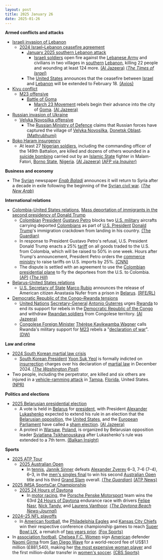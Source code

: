 ```yaml
---
layout: post
title: 2025 January 26
date: 2025-01-26
---
```



**Armed conflicts and attacks**

* [Israeli invasion of Lebanon](https://en.wikipedia.org/wiki/Israeli_invasion_of_Lebanon_%282024%E2%80%93present%29 "Israeli invasion of Lebanon (2024–present)")
  + [2024 Israel–Lebanon ceasefire agreement](https://en.wikipedia.org/wiki/2024_Israel%E2%80%93Lebanon_ceasefire_agreement "2024 Israel–Lebanon ceasefire agreement")
    - [January 2025 southern Lebanon attack](https://en.wikipedia.org/wiki/January_2025_southern_Lebanon_attack "January 2025 southern Lebanon attack")
      * [Israeli soldiers](https://en.wikipedia.org/wiki/Israeli_Defense_Forces "Israeli Defense Forces") open fire against the [Lebanese Army](https://en.wikipedia.org/wiki/Lebanese_Army "Lebanese Army") and civilians in two villages in [southern](https://en.wikipedia.org/wiki/Southern_Lebanon "Southern Lebanon") [Lebanon](https://en.wikipedia.org/wiki/Lebanon "Lebanon"), killing 22 people and wounding at least 124 more. [(Al Jazeera)](https://www.aljazeera.com/news/2025/1/26/israel-kills-3-wounds-dozens-in-south-lebanon-in-breach-of-ceasefire-deal) [(*The Times of Israel*)](https://www.timesofisrael.com/liveblog_entry/lebanese-health-ministry-raises-death-toll-to-22-from-israeli-fire-in-south-of-country/)
    - The [United States](https://en.wikipedia.org/wiki/United_States "United States") announces that the ceasefire between [Israel](https://en.wikipedia.org/wiki/Israel "Israel") and [Lebanon](https://en.wikipedia.org/wiki/Lebanon "Lebanon") will be extended to February 18. [(Axios)](https://www.axios.com/2025/01/26/israel-lebanon-ceasefire-extended-trump-white-house)
* [Kivu conflict](https://en.wikipedia.org/wiki/Kivu_conflict "Kivu conflict")
  + [M23 offensive](https://en.wikipedia.org/wiki/M23_offensive_%282022%E2%80%93present%29 "M23 offensive (2022–present)")
    - [Battle of Goma](https://en.wikipedia.org/wiki/Battle_of_Goma_%282025%29 "Battle of Goma (2025)")
      * [March 23 Movement](https://en.wikipedia.org/wiki/March_23_Movement "March 23 Movement") rebels begin their advance into the city of [Goma](https://en.wikipedia.org/wiki/Goma "Goma"). [(Al Jazeera)](https://www.aljazeera.com/news/2025/1/26/un-chief-calls-for-rwandan-forces-to-leave-drc-as-rebels-press-offensive)
* [Russian invasion of Ukraine](https://en.wikipedia.org/wiki/Russian_invasion_of_Ukraine "Russian invasion of Ukraine")
  + [Velyka Novosilka offensive](https://en.wikipedia.org/wiki/Velyka_Novosilka_offensive "Velyka Novosilka offensive")
    - The [Russian Ministry of Defence](https://en.wikipedia.org/wiki/Ministry_of_Defence_%28Russia%29 "Ministry of Defence (Russia)") claims that Russian forces have captured the village of [Velyka Novosilka](https://en.wikipedia.org/wiki/Velyka_Novosilka "Velyka Novosilka"), [Donetsk Oblast](https://en.wikipedia.org/wiki/Donetsk_Oblast "Donetsk Oblast"). [(Mathrubhumi)](https://english.mathrubhumi.com/amp/news/world/russia-captures-velyka-novosilka-ukraine-1.10287795)
* [Boko Haram insurgency](https://en.wikipedia.org/wiki/Boko_Haram_insurgency "Boko Haram insurgency")
  + At least 27 [Nigerian soldiers](https://en.wikipedia.org/wiki/Nigerian_Armed_Forces "Nigerian Armed Forces"), including the commanding officer of the 149th Battalion, are killed and dozens of others wounded in a [suicide bombing](https://en.wikipedia.org/wiki/Suicide_attack "Suicide attack") carried out by an [Islamic State](https://en.wikipedia.org/wiki/Islamic_State_%E2%80%93_West_Africa_Province "Islamic State – West Africa Province") fighter in Malam-Fatori, [Borno State](https://en.wikipedia.org/wiki/Borno_State "Borno State"), [Nigeria](https://en.wikipedia.org/wiki/Nigeria "Nigeria"). [(Al Jazeera)](https://www.aljazeera.com/news/2025/1/26/at-least-20-nigerian-soldiers-killed-in-attack-on-remote-army-base) [(AFP via *Inquirer*)](https://globalnation.inquirer.net/262431/jihadist-suicide-attack-kills-27-nigeria-sodiers-army)

**Business and economy**

* The [Syrian](https://en.wikipedia.org/wiki/Syria "Syria") newspaper *[Enab Baladi](https://en.wikipedia.org/wiki/Enab_Baladi "Enab Baladi")* announces it will return to Syria after a decade in exile following the beginning of the [Syrian civil war](https://en.wikipedia.org/wiki/Syrian_civil_war "Syrian civil war"). [(*The New Arab*)](https://www.newarab.com/news/syrian-paper-announces-damascus-return-after-decade-exile)

**International relations**

* [Colombia–United States relations](https://en.wikipedia.org/wiki/Colombia%E2%80%93United_States_relations "Colombia–United States relations"), [Mass deportation of immigrants in the second presidency of Donald Trump](https://en.wikipedia.org/wiki/Mass_deportation_of_immigrants_in_the_second_presidency_of_Donald_Trump "Mass deportation of immigrants in the second presidency of Donald Trump")
  + [Colombian](https://en.wikipedia.org/wiki/Colombia "Colombia") [President](https://en.wikipedia.org/wiki/President_of_Colombia "President of Colombia") [Gustavo Petro](https://en.wikipedia.org/wiki/Gustavo_Petro "Gustavo Petro") blocks two [U.S. military](https://en.wikipedia.org/wiki/U.S._military "U.S. military") aircrafts carrying deported [Colombians](https://en.wikipedia.org/wiki/Colombians "Colombians") as part of [U.S. President](https://en.wikipedia.org/wiki/U.S._President "U.S. President") [Donald Trump](https://en.wikipedia.org/wiki/Donald_Trump "Donald Trump")'s immigration crackdown from landing in his country. [(The Guardian)](https://www.theguardian.com/us-news/2025/jan/26/colombia-gustavo-petro-trump-deportation-flights)
  + In response to President Gustavo Petro's refusal, U.S. President Donald Trump enacts a 25% [tariff](https://en.wikipedia.org/wiki/Tariff "Tariff") on all goods traded to the U.S. from Colombia, which will be raised to 50% in one week. Hours after Trump's announcement, President Petro orders the [commerce ministry](https://en.wikipedia.org/wiki/Ministry_of_Commerce%2C_Industry_and_Tourism_%28Colombia%29 "Ministry of Commerce, Industry and Tourism (Colombia)") to raise tariffs on U.S. imports by 25%. [(CNN)](https://edition.cnn.com/2025/01/26/politics/colombia-tariffs-trump-deportation-flights/index.html)
  + The dispute is settled with an agreement to use the [Colombian presidential plane](https://en.wikipedia.org/wiki/Colombian_Air_Force_One "Colombian Air Force One") to fly the deportees from the U.S. to Colombia. [(AP)](https://apnews.com/article/colombia-immigration-deportation-flights-petro-trump-us-67870e41556c5d8791d22ec6767049fd) [(*The Hill*)](https://thehill.com/policy/international/5107740-colombia-presidential-plane-honduras-us-deportation-flights/)
* [Belarus–United States relations](https://en.wikipedia.org/wiki/Belarus%E2%80%93United_States_relations "Belarus–United States relations")
  + [U.S. Secretary of State](https://en.wikipedia.org/wiki/United_States_Secretary_of_State "United States Secretary of State") [Marco Rubio](https://en.wikipedia.org/wiki/Marco_Rubio "Marco Rubio") announces the release of American citizen Anastasia Nufer from a prison in [Belarus](https://en.wikipedia.org/wiki/Belarus "Belarus"). [(RFE/RL)](https://www.rferl.org/a/us-citizen-belarus-prison-release-rubio/33289470.html)
* [Democratic Republic of the Congo–Rwanda tensions](https://en.wikipedia.org/wiki/Democratic_Republic_of_the_Congo%E2%80%93Rwanda_tensions_%282022%E2%80%93present%29 "Democratic Republic of the Congo–Rwanda tensions (2022–present)")
  + [United Nations](https://en.wikipedia.org/wiki/United_Nations "United Nations") [Secretary-General](https://en.wikipedia.org/wiki/Secretary-General_of_the_United_Nations "Secretary-General of the United Nations") [Antonio Guterres](https://en.wikipedia.org/wiki/Antonio_Guterres "Antonio Guterres") urges [Rwanda](https://en.wikipedia.org/wiki/Rwanda "Rwanda") to end its support for rebels in the [Democratic Republic of the Congo](https://en.wikipedia.org/wiki/Democratic_Republic_of_the_Congo "Democratic Republic of the Congo") and withdraw [Rwandan soldiers](https://en.wikipedia.org/wiki/Rwanda_Defence_Force "Rwanda Defence Force") from Congolese territory. [(Al Jazeera)](https://www.aljazeera.com/news/2025/1/26/un-chief-calls-for-rwandan-forces-to-leave-drc-as-rebels-press-offensive)
  + [Congolese Foreign Minister](https://en.wikipedia.org/wiki/Minister_of_Foreign_Affairs_%28Democratic_Republic_of_the_Congo%29 "Minister of Foreign Affairs (Democratic Republic of the Congo)") [Thérèse Kayikwamba Wagner](https://en.wikipedia.org/wiki/Th%C3%A9r%C3%A8se_Kayikwamba_Wagner "Thérèse Kayikwamba Wagner") calls Rwanda's military support for [M23](https://en.wikipedia.org/wiki/March_23_Movement "March 23 Movement") rebels a "[declaration of war](https://en.wikipedia.org/wiki/Declaration_of_war "Declaration of war")". [(DW)](https://www.dw.com/en/dr-congo-updates-un-chief-urges-rwanda-to-pull-back-troops/live-71416951)

**Law and crime**

* [2024 South Korean martial law crisis](https://en.wikipedia.org/wiki/2024_South_Korean_martial_law_crisis "2024 South Korean martial law crisis")
  + [South Korean President](https://en.wikipedia.org/wiki/President_of_South_Korea "President of South Korea") [Yoon Suk Yeol](https://en.wikipedia.org/wiki/Yoon_Suk_Yeol "Yoon Suk Yeol") is formally indicted on [insurrection](https://en.wikipedia.org/wiki/Insurrection "Insurrection") charges over his declaration of [martial law](https://en.wikipedia.org/wiki/Martial_law "Martial law") in December 2024. [(*The Washington Post*)](https://www.washingtonpost.com/world/2025/01/26/south-korea-president-yoon-indicted/)
* Two people, including the perpetrator, are killed and six others are injured in a [vehicle-ramming attack](https://en.wikipedia.org/wiki/Vehicle-ramming_attack "Vehicle-ramming attack") in [Tampa](https://en.wikipedia.org/wiki/Tampa%2C_Florida "Tampa, Florida"), [Florida](https://en.wikipedia.org/wiki/Florida "Florida"), United States. [(NPR)](https://www.wusf.org/courts-law/2025-01-27/a-suspect-is-identified-in-a-vehicular-rampage-that-led-to-the-deaths-of-two-in-south-tampa)

**Politics and elections**

* [2025 Belarusian presidential election](https://en.wikipedia.org/wiki/2025_Belarusian_presidential_election "2025 Belarusian presidential election")
  + A vote is held in [Belarus](https://en.wikipedia.org/wiki/Belarus "Belarus") for [president](https://en.wikipedia.org/wiki/President_of_Belarus "President of Belarus"), with President [Alexander Lukashenko](https://en.wikipedia.org/wiki/Alexander_Lukashenko "Alexander Lukashenko") expected to extend his rule in an election that the [Belarusian opposition](https://en.wikipedia.org/wiki/Belarusian_opposition "Belarusian opposition"), the [United States](https://en.wikipedia.org/wiki/United_States "United States"), and the [European Parliament](https://en.wikipedia.org/wiki/European_Parliament "European Parliament") have called a [sham election](https://en.wikipedia.org/wiki/Sham_election "Sham election"). [(Al Jazeera)](https://www.aljazeera.com/amp/features/2025/1/25/lukashenko-ahead-of-2025-election-still-afraid-of-the-people)
  + A protest in [Warsaw](https://en.wikipedia.org/wiki/Warsaw "Warsaw"), [Poland](https://en.wikipedia.org/wiki/Poland "Poland"), is organized by Belarusian opposition leader [Sviatlana Tsikhanouskaya](https://en.wikipedia.org/wiki/Sviatlana_Tsikhanouskaya "Sviatlana Tsikhanouskaya") after Lukashenko's rule was extended to a 7th term. [(Balkan Insight)](https://balkaninsight.com/2025/01/27/belarusians-in-poland-protest-farce-election/)

**Sports**

* [2025 ATP Tour](https://en.wikipedia.org/wiki/2025_ATP_Tour "2025 ATP Tour")
  + [2025 Australian Open](https://en.wikipedia.org/wiki/2025_Australian_Open "2025 Australian Open")
    - In [tennis](https://en.wikipedia.org/wiki/Tennis "Tennis"), [Jannik Sinner](https://en.wikipedia.org/wiki/Jannik_Sinner "Jannik Sinner") defeats [Alexander Zverev](https://en.wikipedia.org/wiki/Alexander_Zverev "Alexander Zverev") 6–3, 7–6 (7–4), 6–3, in the [men's singles final](https://en.wikipedia.org/wiki/2025_Australian_Open_%E2%80%93_Men%27s_singles "2025 Australian Open – Men's singles") to win his second [Australian Open](https://en.wikipedia.org/wiki/Australian_Open "Australian Open") title and his third [Grand Slam](https://en.wikipedia.org/wiki/Grand_Slam_%28tennis%29#Tournaments "Grand Slam (tennis)") overall. [(*The Guardian*)](https://www.theguardian.com/sport/2025/jan/26/australian-open-final-jannik-sinner-alexander-zverev-mens-singles-report) [(ATP News)](https://www.atptour.com/en/news/sinner-zverev-australian-open-2025-final)
* [2025 IMSA SportsCar Championship](https://en.wikipedia.org/wiki/2025_IMSA_SportsCar_Championship "2025 IMSA SportsCar Championship")
  + [2025 24 Hours of Daytona](https://en.wikipedia.org/wiki/2025_24_Hours_of_Daytona "2025 24 Hours of Daytona")
    - In [motor racing](https://en.wikipedia.org/wiki/Motor_racing "Motor racing"), the [Porsche Penske Motorsport](https://en.wikipedia.org/wiki/Team_Penske "Team Penske") team wins the 63rd [24 Hours of Daytona](https://en.wikipedia.org/wiki/24_Hours_of_Daytona "24 Hours of Daytona") endurance race with drivers [Felipe Nasr](https://en.wikipedia.org/wiki/Felipe_Nasr "Felipe Nasr"), [Nick Tandy](https://en.wikipedia.org/wiki/Nick_Tandy "Nick Tandy"), and [Laurens Vanthoor](https://en.wikipedia.org/wiki/Laurens_Vanthoor "Laurens Vanthoor"). [(*The Daytona Beach News-Journal*)](https://www.news-journalonline.com/story/sports/nascar/2025/01/26/daytona-rolex-24-winners-2025-imsa-race/77956414007/)
* [2024–25 NFL playoffs](https://en.wikipedia.org/wiki/2024%E2%80%9325_NFL_playoffs "2024–25 NFL playoffs")
  + In [American football](https://en.wikipedia.org/wiki/American_football "American football"), the [Philadelphia Eagles](https://en.wikipedia.org/wiki/Philadelphia_Eagles "Philadelphia Eagles") and [Kansas City Chiefs](https://en.wikipedia.org/wiki/Kansas_City_Chiefs "Kansas City Chiefs") win their respective conference championship games to reach [Super Bowl LIX](https://en.wikipedia.org/wiki/Super_Bowl_LIX "Super Bowl LIX"), a rematch of [two years prior](https://en.wikipedia.org/wiki/Super_Bowl_LVII "Super Bowl LVII"). [(Fox Sports)](https://www.foxsports.com/stories/nfl/super-bowl-lix-preview-chiefs-eagles-matchup)
* In [association football](https://en.wikipedia.org/wiki/Association_football "Association football"), [Chelsea F.C. Women](https://en.wikipedia.org/wiki/Chelsea_F.C._Women "Chelsea F.C. Women") sign [American](https://en.wikipedia.org/wiki/Soccer_in_the_United_States "Soccer in the United States") defender [Naomi Girma](https://en.wikipedia.org/wiki/Naomi_Girma "Naomi Girma") from [San Diego Wave](https://en.wikipedia.org/wiki/San_Diego_Wave_FC "San Diego Wave FC") for a world-record fee of US$1.1 million (£881,540), making her [the most expensive woman player](https://en.wikipedia.org/wiki/List_of_most_expensive_women%27s_association_football_transfers "List of most expensive women's association football transfers") and the first million-dollar transfer in [women's soccer](https://en.wikipedia.org/wiki/Women%27s_soccer "Women's soccer"). [(CBS Sports)](https://www.cbssports.com/soccer/news/uswnt-star-naomi-girma-joins-chelsea-in-first-million-dollar-transfer-in-womens-soccer-history/)
